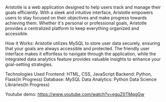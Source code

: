 Aristotle is a web application designed to help users track and manage their goals efficiently. 
With a sleek and intuitive interface, Aristotle empowers users to stay focused on their objectives and make progress towards achieving them.
Whether it's personal or professional goals, Aristotle provides a centralized platform to keep everything organized and accessible.

How it Works:
Aristotle utilizes MySQL to store user data securely, ensuring that your goals are always accessible and protected. 
The friendly user interface makes it effortless to navigate through the application, while the integrated data analytics 
feature provides valuable insights to enhance your goal-setting strategies.

Technologies Used
Frontend: HTML, CSS, JavaScript
Backend: Python, Flask(In Progress)
Database: MySQL
Data Analytics: Python Data Science Libraries(In Progress)


Youtube demo: https://www.youtube.com/watch?v=eguZ0TMqgGw
